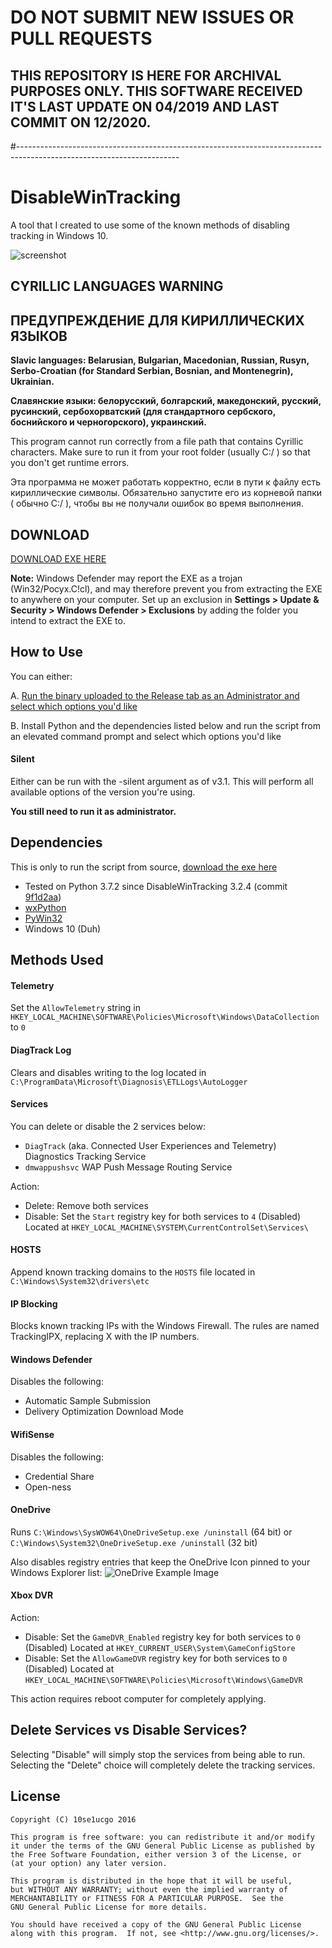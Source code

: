 # DO NOT SUBMIT NEW ISSUES OR PULL REQUESTS
## THIS REPOSITORY IS HERE FOR ARCHIVAL PURPOSES ONLY. THIS SOFTWARE RECEIVED IT'S LAST UPDATE ON 04/2019 AND LAST COMMIT ON 12/2020.

#----------------------------------------------------------------------------------------------------------------------

# DisableWinTracking

A tool that I created to use some of the known methods of disabling tracking in Windows 10.

<!-- ![screenshot](https://i.imgur.com/qfC2elN.png) -->
![screenshot](http://i.imgur.com/WINUxAj.png)

## CYRILLIC LANGUAGES WARNING

## ПРЕДУПРЕЖДЕНИЕ ДЛЯ КИРИЛЛИЧЕСКИХ ЯЗЫКОВ

**Slavic languages: Belarusian, Bulgarian, Macedonian, Russian, Rusyn, Serbo-Croatian (for Standard Serbian, Bosnian, and Montenegrin), Ukrainian.**

**Славянские языки: белорусский, болгарский, македонский, русский, русинский, сербохорватский (для стандартного сербского, боснийского и черногорского), украинский.**

This program cannot run correctly from a file path that contains Cyrillic characters. Make sure to run it from your root folder (usually C:/ ) so that you don't get runtime errors.

Эта программа не может работать корректно, если в пути к файлу есть кириллические символы. Обязательно запустите его из корневой папки ( обычно C:/ ), чтобы вы не получали ошибок во время выполнения.

## DOWNLOAD

[DOWNLOAD EXE HERE](https://github.com/10se1ucgo/DisableWinTracking/releases/)

**Note:** Windows Defender may report the EXE as a trojan (Win32/Pocyx.C!cl), and may therefore prevent you from extracting the EXE to anywhere on your computer. Set up an exclusion in **Settings > Update & Security > Windows Defender > Exclusions** by adding the folder you intend to extract the EXE to.

## How to Use

You can either:

A. [Run the binary uploaded to the Release tab as an Administrator and select which options you'd like](https://github.com/10se1ucgo/DisableWinTracking/releases/)

B. Install Python and the dependencies listed below and run the script from an elevated command prompt and select which options you'd like  

#### Silent

Either can be run with the -silent argument as of v3.1. This will perform all available options of the version you're using.

**You still need to run it as administrator.**

## Dependencies
This is only to run the script from source, [download the exe here](https://github.com/10se1ucgo/DisableWinTracking/releases/)
* Tested on Python 3.7.2 since DisableWinTracking 3.2.4 (commit [9f1d2aa](https://github.com/10se1ucgo/DisableWinTracking/commit/9f1d2aa58cec76306c3dc6887e7c9c92769936fe))
* [wxPython](http://wxpython.org/download.php)
* [PyWin32](http://sourceforge.net/projects/pywin32/files/pywin32/)
* Windows 10 (Duh)

## Methods Used

#### Telemetry

Set the `AllowTelemetry` string in `HKEY_LOCAL_MACHINE\SOFTWARE\Policies\Microsoft\Windows\DataCollection` to `0`

#### DiagTrack Log

Clears and disables writing to the log located in `C:\ProgramData\Microsoft\Diagnosis\ETLLogs\AutoLogger`

#### Services

You can delete or disable the 2 services below:
* `DiagTrack` (aka. Connected User Experiences and Telemetry) Diagnostics Tracking Service
* `dmwappushsvc` WAP Push Message Routing Service

Action:
* Delete: Remove both services
* Disable: Set the `Start` registry key for both services to `4` (Disabled) Located at `HKEY_LOCAL_MACHINE\SYSTEM\CurrentControlSet\Services\`

#### HOSTS

Append known tracking domains to the `HOSTS` file located in `C:\Windows\System32\drivers\etc`

#### IP Blocking

Blocks known tracking IPs with the Windows Firewall. The rules are named TrackingIPX, replacing X with the IP numbers.

#### Windows Defender

Disables the following:
- Automatic Sample Submission
- Delivery Optimization Download Mode
 
#### WifiSense
Disables the following:
- Credential Share
- Open-ness

#### OneDrive

Runs `C:\Windows\SysWOW64\OneDriveSetup.exe /uninstall` (64 bit) or  
`C:\Windows\System32\OneDriveSetup.exe /uninstall` (32 bit)

Also disables registry entries that keep the OneDrive Icon pinned to your Windows Explorer list:
![OneDrive Example Image](http://i.imgur.com/26yfnGD.png)

#### Xbox DVR

Action:
* Disable: Set the `GameDVR_Enabled` registry key for both services to `0` (Disabled) Located at `HKEY_CURRENT_USER\System\GameConfigStore`
* Disable: Set the `AllowGameDVR` registry key for both services to `0` (Disabled) Located at `HKEY_LOCAL_MACHINE\SOFTWARE\Policies\Microsoft\Windows\GameDVR`

This action requires reboot computer for completely applying.

## Delete Services vs Disable Services?

Selecting "Disable" will simply stop the services from being able to run.
Selecting the "Delete" choice will completely delete the tracking services.

## License

```
Copyright (C) 10se1ucgo 2016

This program is free software: you can redistribute it and/or modify
it under the terms of the GNU General Public License as published by
the Free Software Foundation, either version 3 of the License, or
(at your option) any later version.

This program is distributed in the hope that it will be useful,
but WITHOUT ANY WARRANTY; without even the implied warranty of
MERCHANTABILITY or FITNESS FOR A PARTICULAR PURPOSE.  See the
GNU General Public License for more details.

You should have received a copy of the GNU General Public License
along with this program.  If not, see <http://www.gnu.org/licenses/>.
```
